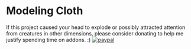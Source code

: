 # Modeling Cloth
If this project caused your head to explode or possibly attracted attention from creatures in other dimensions, please consider donating to help me justify spending time on addons. :)
[![paypal](https://www.paypalobjects.com/en_US/i/btn/btn_donateCC_LG.gif)](https://www.paypal.com/cgi-bin/webscr?cmd=_s-xclick&hosted_button_id=4T4WNFQXGS99A)
